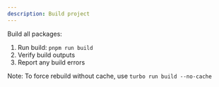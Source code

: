 ```yaml
---
description: Build project
---
```


Build all packages:

1. Run build: `pnpm run build`
2. Verify build outputs
3. Report any build errors

Note: To force rebuild without cache, use `turbo run build --no-cache`